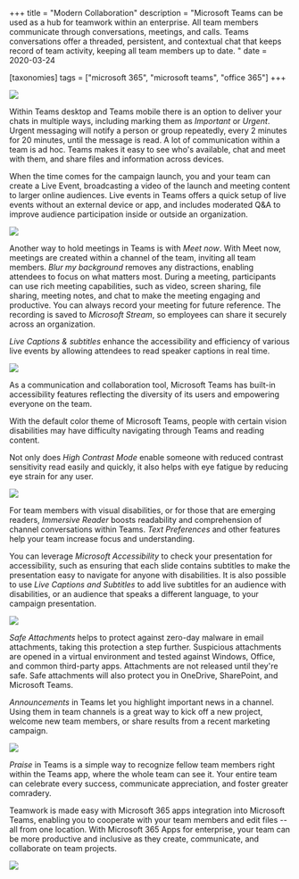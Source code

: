 +++
title = "Modern Collaboration"
description = "Microsoft Teams can be used as a hub for teamwork within an enterprise. All team members communicate through conversations, meetings, and calls. Teams conversations offer a threaded, persistent, and contextual chat that keeps record of team activity, keeping all team members up to date. "
date = 2020-03-24

[taxonomies]
tags = ["microsoft 365", "microsoft teams", "office 365"]
+++

![](https://o365hq.com/images/715.png)

Within Teams desktop and Teams mobile there is an option to deliver
your chats in multiple ways, including marking them as *Important* or
*Urgent*. Urgent messaging will notify a person or group repeatedly,
every 2 minutes for 20 minutes, until the message is read. A lot of
communication within a team is ad hoc. Teams makes it easy to see who's
available, chat and meet with them, and share files and information
across devices.

When the time comes for the campaign launch, you and your team can
create a Live Event, broadcasting a video of the launch and meeting
content to larger online audiences. Live events in Teams offers a quick
setup of live events without an external device or app, and includes
moderated Q&A to improve audience participation inside or outside an
organization.

![](https://o365hq.com/images/713.png)

Another way to hold meetings in Teams is with *Meet now*. With Meet now,
meetings are created within a channel of the team, inviting all team
members. *Blur my background* removes any distractions, enabling
attendees to focus on what matters most. During a meeting, participants
can use rich meeting capabilities, such as video, screen sharing, file
sharing, meeting notes, and chat to make the meeting engaging and
productive. You can always record your meeting for future reference. The
recording is saved to *Microsoft Stream*, so employees can share it
securely across an organization.

*Live Captions & subtitles* enhance the accessibility and efficiency of
various live events by allowing attendees to read speaker captions in
real time.

![](https://o365hq.com/images/716.png)

As a communication and collaboration tool, Microsoft Teams has built-in
accessibility features reflecting the diversity of its users and
empowering everyone on the team.

With the default color theme of Microsoft Teams, people with certain
vision disabilities may have difficulty navigating through Teams and
reading content.

Not only does *High Contrast Mode* enable someone with reduced contrast
sensitivity read easily and quickly, it also helps with eye fatigue
by reducing eye strain for any user.

![](https://o365hq.com/images/714.png)

For team members with visual disabilities, or for those that are
emerging readers, *Immersive Reader* boosts readability and
comprehension of channel conversations within Teams. *Text Preferences*
and other features help your team increase focus and understanding.

You can leverage *Microsoft Accessibility* to check your presentation
for accessibility, such as ensuring that each slide contains subtitles
to make the presentation easy to navigate for anyone with disabilities.
It is also possible to use *Live Captions and Subtitles* to add live
subtitles for an audience with disabilities, or an audience that speaks
a different language, to your campaign presentation.

![](https://o365hq.com/images/718.png)

*Safe Attachments* helps to protect against zero-day malware in email
attachments, taking this protection a step further. Suspicious
attachments are opened in a virtual environment and tested against
Windows, Office, and common third-party apps. Attachments are not released
until they're safe. Safe attachments will also protect you in OneDrive,
SharePoint, and Microsoft Teams.

*Announcements* in Teams let you highlight important news in a channel.
Using them in team channels is a great way to kick off a new project,
welcome new team members, or share results from a recent marketing
campaign.

![](https://o365hq.com/images/717.png)

*Praise* in Teams is a simple way to recognize fellow team members right
within the Teams app, where the whole team can see it. Your entire team
can celebrate every success, communicate appreciation, and foster
greater comradery.

Teamwork is made easy with Microsoft 365 apps integration into Microsoft
Teams, enabling you to cooperate with your team members and edit files
-- all from one location. With Microsoft 365 Apps for enterprise, 
your team can be more productive and inclusive as they create, communicate, 
and collaborate on team projects.

![](https://o365hq.com/images/719.png)
